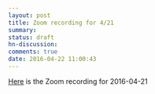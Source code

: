 ```yaml
---
layout: post
title: Zoom recording for 4/21
summary:
status: draft
hn-discussion:
comments: true
date: 2016-04-22 11:00:43
---
```


[Here](https://docs.google.com/a/usfca.edu/folderview?id=0B-5GjaosMAovajVpRkhVTGxVWEU&usp=drivesdk) is the Zoom recording for 2016-04-21
